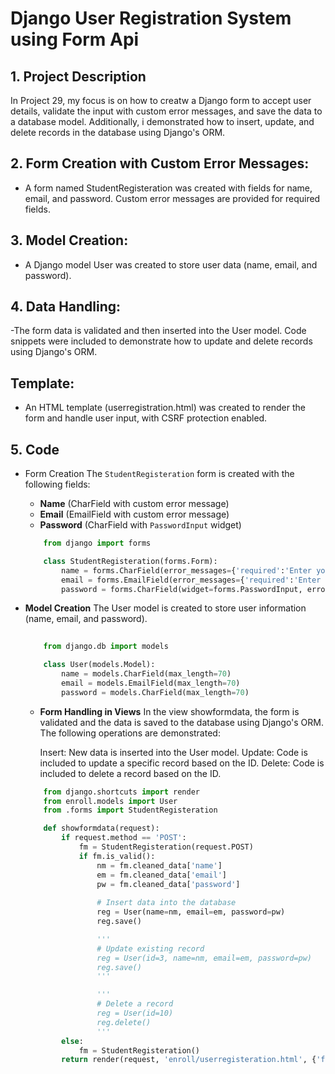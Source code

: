 #   Django User Registration System using Form Api
## 1. Project Description
In Project 29, my  focus is  on how to creatw a Django form to accept user details, validate the input with custom error messages, and save the data to a database model. Additionally, i demonstrated  how to insert, update, and delete records in the database using Django's ORM.

## 2. Form Creation with Custom Error Messages:
- A form named StudentRegisteration was created with fields for name, email, and password. Custom error messages are provided for required fields.

## 3. Model Creation:
- A Django model User was created to store user data (name, email, and password).

## 4. Data Handling:
-The form data is validated and then inserted into the User model.
 Code snippets were included to demonstrate how to update and delete records using Django's ORM.

## Template:
- An HTML template (userregistration.html) was created to render the form and handle user input, with CSRF protection enabled.


## 5. Code
*   Form Creation
    The `StudentRegisteration` form is created with the following fields:
    - **Name** (CharField with custom error message)
    - **Email** (EmailField with custom error message)
    - **Password** (CharField with `PasswordInput` widget)

    ```python
        from django import forms

        class StudentRegisteration(forms.Form):
            name = forms.CharField(error_messages={'required':'Enter your name'}) 
            email = forms.EmailField(error_messages={'required':'Enter your email'})         
            password = forms.CharField(widget=forms.PasswordInput, error_messages={'required':'Enter your password'}) 
    ````    
        
*   **Model Creation**
        The User model is created to store user information (name, email, and password).

    ```python
        
        from django.db import models

        class User(models.Model):
            name = models.CharField(max_length=70)
            email = models.EmailField(max_length=70)
            password = models.CharField(max_length=70)
    ```
    *   **Form Handling in Views**
        In the view showformdata, the form is validated and the data is saved to the database using Django's ORM. The following operations are demonstrated:

        Insert: New data is inserted into the User model.
        Update: Code is included to update a specific record based on the ID.
        Delete: Code is included to delete a record based on the ID.

    ``` python
        from django.shortcuts import render
        from enroll.models import User
        from .forms import StudentRegisteration

        def showformdata(request):      
            if request.method == 'POST':
                fm = StudentRegisteration(request.POST)
                if fm.is_valid():
                    nm = fm.cleaned_data['name']
                    em = fm.cleaned_data['email']
                    pw = fm.cleaned_data['password']
                    
                    # Insert data into the database
                    reg = User(name=nm, email=em, password=pw)
                    reg.save()

                    '''
                    # Update existing record
                    reg = User(id=3, name=nm, email=em, password=pw)
                    reg.save()
                    '''

                    '''
                    # Delete a record
                    reg = User(id=10)
                    reg.delete()
                    '''
            else:
                fm = StudentRegisteration()
            return render(request, 'enroll/userregisteration.html', {'form': fm})

    ```
